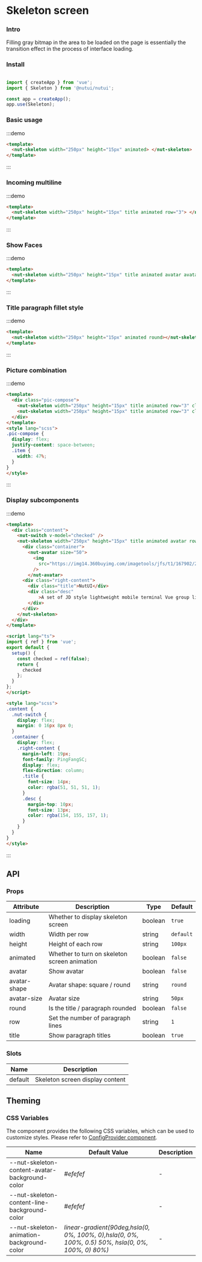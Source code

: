 # Skeleton screen

### Intro

Filling gray bitmap in the area to be loaded on the page is essentially the transition effect in the process of interface loading.

### Install

```javascript

import { createApp } from 'vue';
import { Skeleton } from '@nutui/nutui';

const app = createApp();
app.use(Skeleton);

```


### Basic usage

:::demo
```html
<template>
  <nut-skeleton width="250px" height="15px" animated> </nut-skeleton>
</template>

```
:::

### Incoming multiline

:::demo
```html
<template>
  <nut-skeleton width="250px" height="15px" title animated row="3"> </nut-skeleton>
</template>

```
:::


### Show Faces

:::demo
```html
<template>
  <nut-skeleton width="250px" height="15px" title animated avatar avatarSize="100px" row="3"> </nut-skeleton>
</template>
```
:::


### Title paragraph fillet style

:::demo
```html
<template>
  <nut-skeleton width="250px" height="15px" animated round></nut-skeleton>
</template>
```
:::

### Picture combination

:::demo
```html
<template>
  <div class="pic-compose">
    <nut-skeleton width="250px" height="15px" title animated row="3" class="item"> </nut-skeleton>
    <nut-skeleton width="250px" height="15px" title animated row="3" class="item"> </nut-skeleton>
  </div>
</template>
<style lang="scss">
.pic-compose {
  display: flex;
  justify-content: space-between;
  .item {
    width: 47%;
  }
}
</style>
```
:::


### Display subcomponents

:::demo
```html
<template>
  <div class="content">
    <nut-switch v-model="checked" />
    <nut-skeleton width="250px" height="15px" title animated avatar row="3" :loading="!checked">
      <div class="container">
        <nut-avatar size="50">
          <img
            src="https://img14.360buyimg.com/imagetools/jfs/t1/167902/2/8762/791358/603742d7E9b4275e3/e09d8f9a8bf4c0ef.png"
          />
        </nut-avatar>
      <div class="right-content">
        <div class="title">NutUI</div>
        <div class="desc"
            >A set of JD style lightweight mobile terminal Vue group library provides rich basic components and business components to help developers quickly build mobile applications.
        </div>
      </div>
    </nut-skeleton>
  </div>
</template>

<script lang="ts">
import { ref } from 'vue';
export default {
  setup() {
    const checked = ref(false);
    return {
      checked
    };
  }
};
</script>

<style lang="scss">
.content {
  .nut-switch {
    display: flex;
    margin: 0 16px 8px 0;
  }
  .container {
    display: flex;
    .right-content {
      margin-left: 19px;
      font-family: PingFangSC;
      display: flex;
      flex-direction: column;
      .title {
        font-size: 14px;
        color: rgba(51, 51, 51, 1);
      }
      .desc {
        margin-top: 10px;
        font-size: 13px;
        color: rgba(154, 155, 157, 1);
      }
    }
  }
}
</style>

```
:::




## API
### Props

| Attribute | Description | Type   | Default |
|------------|-------------------------------------------------|---------|----------|
| loading    | Whether to display skeleton screen                                    | boolean | `true`    | 
| width       | Width per row                                        | string  | `default` |
| height      | Height of each row                                        | string  | `100px`   |
| animated    | Whether to turn on skeleton screen animation            | boolean  | `false`  |
| avatar      | Show avatar                      | boolean | `false`   |
| avatar-shape      | Avatar shape: square / round                       | string | `round`   |
| avatar-size       | Avatar size                                   | string | `50px`    |
| round  |         Is the title / paragraph rounded                       | boolean | `false`  |
| row    | Set the number of paragraph lines                                           | string | `1`       |
| title  |           Show paragraph titles                              | boolean | `true`   |


### Slots

| Name          | Description        |
|---------|---------------|
| default | Skeleton screen display content  |

## Theming

### CSS Variables

The component provides the following CSS variables, which can be used to customize styles. Please refer to [ConfigProvider component](#/en-US/component/configprovider).

| Name | Default Value | Description |
| --------------------------------------- | -------------------------- | ---- |
| --nut-skeleton-content-avatar-background-color| _#efefef_  | -  |
| --nut-skeleton-content-line-background-color| _#efefef_  | -  |
| --nut-skeleton-animation-background-color| _linear-gradient(90deg,hsla(0, 0%, 100%, 0),hsla(0, 0%, 100%, 0.5) 50%, hsla(0, 0%, 100%, 0) 80%)_  | -  |

